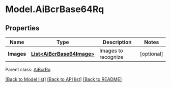 # Model.AiBcrBase64Rq
## Properties
Name | Type | Description | Notes
------------ | ------------- | ------------- | -------------
**Images** | [**List&lt;AiBcrBase64Image&gt;**](AiBcrBase64Image.md) | Images to recognize              | [optional] 

 Parent class: [AiBcrRq](AiBcrRq.md)

[[Back to Model list]](README.md#documentation-for-models) [[Back to API list]](README.md#documentation-for-api-endpoints) [[Back to README]](README.md)


